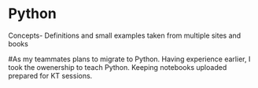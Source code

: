 # Python
Concepts- Definitions and small examples taken from multiple sites and books


#As my teammates plans to migrate to Python. Having experience earlier, I took the owenership to teach Python. Keeping notebooks uploaded prepared for KT sessions.
